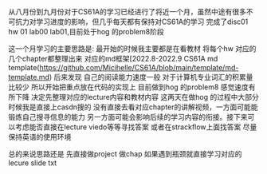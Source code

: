 
从八月份到九月份对于CS61A的学习已经进行了将近一个月，虽然中途有很多不可抗力对学习进度的影响，但几乎每天都有保持对CS61A的学习
完成了disc01 hw 01 lab00 lab01,目前处于hog 的problem8阶段


这一个月学习的主要思路是:
最开始的时候我主要都是在看教材 将每个hw 对应的几个chapter都整理出来 对应的md框架[2022.8-2022.9 CS61A md template(https://github.com/Micihelle/CS61A/blob/main/template/md-template.md)
后来发现 自己的阅读能力速度一般 对于计算机专业词汇的积累量比较少 所以开始把重点放在代码的实现上 目前做到hog 的problem8 感觉速度有所下降 决定先整理对应的lecture内容和教材内容
这两天在做hog 的过程中大部分时候我是直接上casdn搜的 没有直接去看对应chapter的讲解视频，一方面可能能锻炼自己搜寻信息的能力 另一方面可能会影响后续的学习内容的衔接。接下来可以考虑能否直接在lecture viedo等等寻找答案 或者在strackflow上面找答案 尽量保持英语的使用环境

总的来说思路还是 先直接做project 做chap  如果遇到瓶颈就直接学习对应的lecure slide txt
